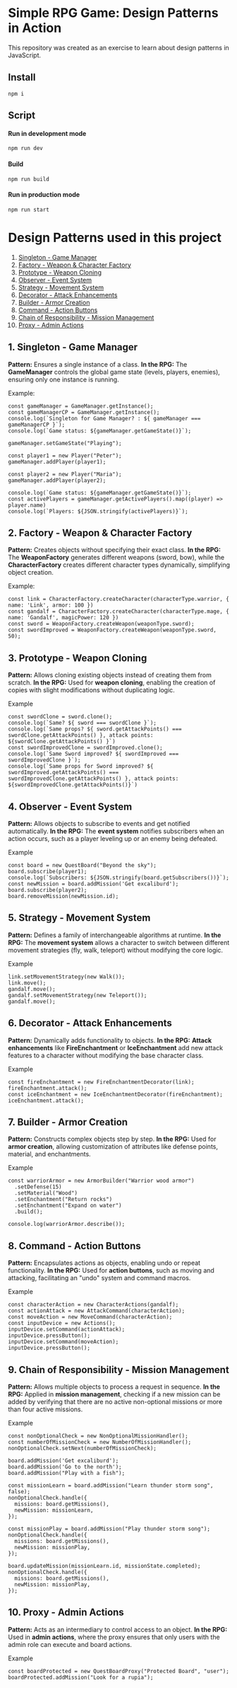 # Simple RPG Game: Design Patterns in Action
This repository was created as an exercise to learn about design patterns in JavaScript.

## Install
```
npm i
```

## Script
#### Run in development mode
```
npm run dev
```

#### Build
```
npm run build
```

#### Run in production mode
```
npm run start
```

# Design Patterns used in this project
1. [Singleton - Game Manager](#1-singleton---game-manager)
2. [Factory - Weapon & Character Factory](#2-factory---weapon--character-factory)
3. [Prototype - Weapon Cloning](#3-prototype---weapon-cloning)
4. [Observer - Event System](#4-observer---event-system)
5. [Strategy - Movement System](#5-strategy---movement-system)
6. [Decorator - Attack Enhancements](#6-decorator---attack-enhancements)
7. [Builder - Armor Creation](#7-builder---armor-creation)
8. [Command - Action Buttons](#8-command---action-buttons)
9. [Chain of Responsibility - Mission Management](#9-chain-of-responsibility---mission-management)
10. [Proxy - Admin Actions](#10-proxy---admin-actions)

## 1. Singleton - Game Manager
**Pattern:** Ensures a single instance of a class.
**In the RPG:** The **GameManager** controls the global game state (levels, players, enemies), ensuring only one instance is running.

Example:
```
const gameManager = GameManager.getInstance();
const gameManagerCP = GameManager.getInstance();
console.log(`Singleton for Game Manager? : ${ gameManager === gameManagerCP }`);
console.log(`Game status: ${gameManager.getGameState()}`);

gameManager.setGameState("Playing");

const player1 = new Player("Peter");
gameManager.addPlayer(player1);

const player2 = new Player("Maria");
gameManager.addPlayer(player2);

console.log(`Game status: ${gameManager.getGameState()}`);
const activePlayers = gameManager.getActivePlayers().map((player) => player.name)
console.log(`Players: ${JSON.stringify(activePlayers)}`);
```

## 2. Factory - Weapon & Character Factory
**Pattern:** Creates objects without specifying their exact class.
**In the RPG:** The **WeaponFactory** generates different weapons (sword, bow), while the **CharacterFactory** creates different character types dynamically, simplifying object creation.

Example:
```
const link = CharacterFactory.createCharacter(characterType.warrior, { name: 'Link', armor: 100 })
const gandalf = CharacterFactory.createCharacter(characterType.mage, { name: 'Gandalf', magicPower: 120 })
const sword = WeaponFactory.createWeapon(weaponType.sword);
const swordImproved = WeaponFactory.createWeapon(weaponType.sword, 50);
```

## 3. Prototype - Weapon Cloning
**Pattern:** Allows cloning existing objects instead of creating them from scratch.
**In the RPG:** Used for **weapon cloning**, enabling the creation of copies with slight modifications without duplicating logic.

Example
```
const swordClone = sword.clone();
console.log(`Same? ${ sword === swordClone }`);
console.log(`Same props? ${ sword.getAttackPoints() === swordClone.getAttackPoints() }, attack points: ${swordClone.getAttackPoints() }`)
const swordImprovedClone = swordImproved.clone();
console.log(`Same Sword improved? ${ swordImproved === swordImprovedClone }`);
console.log(`Same props for Sword improved? ${ swordImproved.getAttackPoints() === swordImprovedClone.getAttackPoints() }, attack points: ${swordImprovedClone.getAttackPoints()}`)
```

## 4. Observer - Event System
**Pattern:** Allows objects to subscribe to events and get notified automatically.
**In the RPG:** The **event system** notifies subscribers when an action occurs, such as a player leveling up or an enemy being defeated.

Example
```
const board = new QuestBoard("Beyond the sky");
board.subscribe(player1);
console.log(`Subscribers: ${JSON.stringify(board.getSubscribers())}`);
const newMission = board.addMission('Get excaliburd');
board.subscribe(player2);
board.removeMission(newMission.id);
```

## 5. Strategy - Movement System
**Pattern:** Defines a family of interchangeable algorithms at runtime.
**In the RPG:** The **movement system** allows a character to switch between different movement strategies (fly, walk, teleport) without modifying the core logic.

Example
```
link.setMovementStrategy(new Walk());
link.move();
gandalf.move();
gandalf.setMovementStrategy(new Teleport());
gandalf.move();
```

## 6. Decorator - Attack Enhancements
**Pattern:** Dynamically adds functionality to objects.
**In the RPG:** **Attack enhancements** like **FireEnchantment** or **IceEnchantment** add new attack features to a character without modifying the base character class.

Example
```
const fireEnchantment = new FireEnchantmentDecorator(link);
fireEnchantment.attack();
const iceEnchantment = new IceEnchantmentDecorator(fireEnchantment);
iceEnchantment.attack();
```

## 7. Builder - Armor Creation
**Pattern:** Constructs complex objects step by step.
**In the RPG:** Used for **armor creation**, allowing customization of attributes like defense points, material, and enchantments.

Example
```
const warriorArmor = new ArmorBuilder("Warrior wood armor")
  .setDefense(15)
  .setMaterial("Wood")
  .setEnchantment("Return rocks")
  .setEnchantment("Expand on water")
  .build();

console.log(warriorArmor.describe());
```

## 8. Command - Action Buttons
**Pattern:** Encapsulates actions as objects, enabling undo or repeat functionality.
**In the RPG:** Used for **action buttons**, such as moving and attacking, facilitating an "undo" system and command macros.

Example
```
const characterAction = new CharacterActions(gandalf);
const actionAttack = new AttackCommand(characterAction);
const moveAction = new MoveCommand(characterAction);
const inputDevice = new Actions();
inputDevice.setCommand(actionAttack);
inputDevice.pressButton();
inputDevice.setCommand(moveAction);
inputDevice.pressButton();
```

## 9. Chain of Responsibility - Mission Management
**Pattern:** Allows multiple objects to process a request in sequence.
**In the RPG:** Applied in **mission management**, checking if a new mission can be added by verifying that there are no active non-optional missions or more than four active missions.

Example
```
const nonOptionalCheck = new NonOptionalMissionHandler();
const numberOfMissionCheck = new NumberOfMissionHandler();
nonOptionalCheck.setNext(numberOfMissionCheck);

board.addMission('Get excaliburd');
board.addMission('Go to the north');
board.addMission("Play with a fish");

const missionLearn = board.addMission("Learn thunder storm song", false);
nonOptionalCheck.handle({
  missions: board.getMissions(),
  newMission: missionLearn,
});

const missionPlay = board.addMission("Play thunder storm song");
nonOptionalCheck.handle({
  missions: board.getMissions(),
  newMission: missionPlay,
});

board.updateMission(missionLearn.id, missionState.completed);
nonOptionalCheck.handle({
  missions: board.getMissions(),
  newMission: missionPlay,
});
```

## 10. Proxy - Admin Actions
**Pattern:** Acts as an intermediary to control access to an object.
**In the RPG:** Used in **admin actions**, where the proxy ensures that only users with the admin role can execute and board actions.

Example
```
const boardProtected = new QuestBoardProxy("Protected Board", "user");
boardProtected.addMission("Look for a rupia");
```


